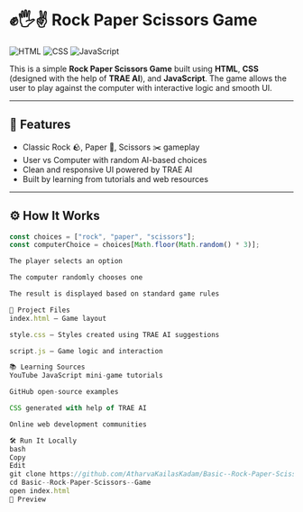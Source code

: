 # ✊🖐✌️ Rock Paper Scissors Game

![HTML](https://img.shields.io/badge/HTML-5-E34F26?style=flat&logo=html5&logoColor=white)
![CSS](https://img.shields.io/badge/CSS-TRAE%20AI-264de4?style=flat&logo=css3&logoColor=white)
![JavaScript](https://img.shields.io/badge/JavaScript-ES6-F7DF1E?style=flat&logo=javascript&logoColor=black)

This is a simple **Rock Paper Scissors Game** built using **HTML**, **CSS** (designed with the help of **TRAE AI**), and **JavaScript**. The game allows the user to play against the computer with interactive logic and smooth UI.

---

## 🔹 Features

- Classic Rock 🪨, Paper 📄, Scissors ✂️ gameplay
- User vs Computer with random AI-based choices
- Clean and responsive UI powered by TRAE AI
- Built by learning from tutorials and web resources

---

## ⚙️ How It Works

```js
const choices = ["rock", "paper", "scissors"];
const computerChoice = choices[Math.floor(Math.random() * 3)];

The player selects an option

The computer randomly chooses one

The result is displayed based on standard game rules

📁 Project Files
index.html – Game layout

style.css – Styles created using TRAE AI suggestions

script.js – Game logic and interaction

📚 Learning Sources
YouTube JavaScript mini-game tutorials

GitHub open-source examples

CSS generated with help of TRAE AI

Online web development communities

🛠️ Run It Locally
bash
Copy
Edit
git clone https://github.com/AtharvaKailasKadam/Basic--Rock-Paper-Scissors--Game.git
cd Basic--Rock-Paper-Scissors--Game
open index.html
📸 Preview


